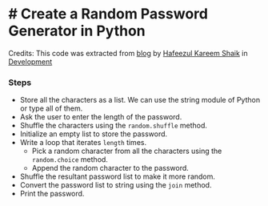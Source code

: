 # # Create a Random Password Generator in Python

Credits: This code was extracted from [blog](https://geekflare.com/password-generator-python-code/) by [Hafeezul Kareem Shaik](https://geekflare.com/author/hafeezulkareem/) in [Development](https://geekflare.com/category/development/)

### Steps

-   Store all the characters as a list. We can use the string module of Python or type all of them.
-   Ask the user to enter the length of the password.
-   Shuffle the characters using the  `random.shuffle`  method.
-   Initialize an empty list to store the password.
-   Write a loop that iterates  `length`  times.
    -   Pick a random character from all the characters using the  `random.choice`  method.
    -   Append the random character to the password.
-   Shuffle the resultant password list to make it more random.
-   Convert the password list to string using the  `join`  method.
-   Print the password.